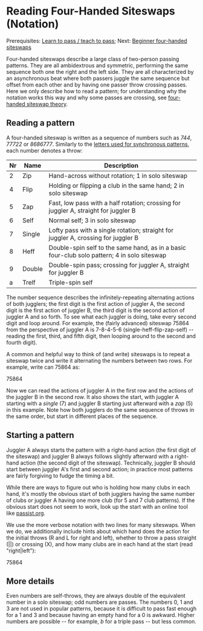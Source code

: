 # Reading Four-Handed Siteswaps (Notation)

Prerequisites: [Learn to pass / teach to pass](1-1); Next: [Beginner four-handed siteswaps]()

Four-handed siteswaps describe a large class of two-person passing patterns. They are all ambidextrous and symmetric, performing the same sequence both one the right and the left side. They are all characterized by an asynchronous beat where both passers juggle the same sequence but offset from each other and by having one passer throw crossing passes. Here we only describe how to read a pattern; for understanding why the notation works this way and why some passes are crossing, see [four-handed siteswap theory]().

## Reading a pattern

A four-handed siteswap is written as a sequence of numbers such as *744*, *77722* or *8686777*. Similarly to the [letters used for synchronous patterns](), each number denotes a throw: 

| Nr   | Name   | Description                                                  |
| ---- | ------ | ------------------------------------------------------------ |
| 2    | Zip    | Hand-across without rotation; 1 in solo siteswap             |
| 4    | Flip   | Holding or flipping a club in the same hand; 2 in solo siteswap |
| 5    | Zap    | Fast, low pass with a half rotation; crossing for juggler A, straight for juggler B |
| 6    | Self   | Normal self; 3 in solo siteswap                              |
| 7    | Single | Lofty pass with a single rotation; straight for juggler A, crossing for juggler B |
| 8    | Heff   | Double-spin self to the same hand, as in a basic four-club solo pattern; 4 in solo siteswap |
| 9    | Double | Double-spin pass; crossing for juggler A, straight for juggler B |
| a    | Trelf | Triple-spin self |

The number sequence describes the infinitely-repeating alternating actions of both jugglers; the first digit is the first action of juggler A, the second digit is the first action of juggler B, the third digit is the second action of juggler A and so forth. To see what each juggler is doing, take every second digit and loop around. For example, the (fairly advanced) siteswap 75864 from the perspective of juggler A is 7-8-4-5-6 (single-heff-flip-zap-self) -- reading the first, third, and fifth digit, then looping around to the second and fourth digit).

A common and helpful way to think of (and write) siteswaps is to repeat a siteswap twice and write it alternating the numbers between two rows. For example, write can 75864 as:

<siteswap style='{"showExtraThrows": false,"showCausalLines": false,"showLeftRight": false, "showStraightCross": false, "showStartingHands": false}'>75864</siteswap>

Now we can read the actions of juggler A in the first row and the actions of the juggler B in the second row. It also shows the start, with juggler A starting with a *single* (7) and juggler B starting just afterward with a *zap* (5) in this example. Note how both jugglers do the same sequence of throws in the same order, but start in different places of the sequence.

## Starting a pattern

Juggler A always starts the pattern with a right-hand action (the first digit of the siteswap) and juggler B always follows slightly afterward with a right-hand action (the second digit of the siteswap). Technically, juggler B should start between juggler A's first and second action; in practice most patterns are fairly forgiving to fudge the timing a bit.

While there are ways to figure out who is holding how many clubs in each hand, it's mostly the obvious start of both jugglers having the same number of clubs or juggler A having one more club (for 5 and 7 club patterns). If the obvious start does not seem to work, look up the start with an online tool like [passist.org](http://passist.org). 

We use the more verbose notation with two lines for many siteswaps. When we do, we additionally include hints about which hand does the action for the initial throws (R and L for right and left), whether to throw a pass straight (||) or crossing (X), and how many clubs are in each hand at the start (read "right|left"):

<siteswap>75864</siteswap>








## More details

Even numbers are self-throws, they are always double of the equivalent number in a solo siteswap; odd numbers are passes. The numbers 0, 1 and 3 are not used in popular patterns, because it is difficult to pass fast enough for a 1 and 3 and because having an empty hand for a 0 is awkward. Higher numbers are possible -- for example, *b* for a triple pass -- but less common.

